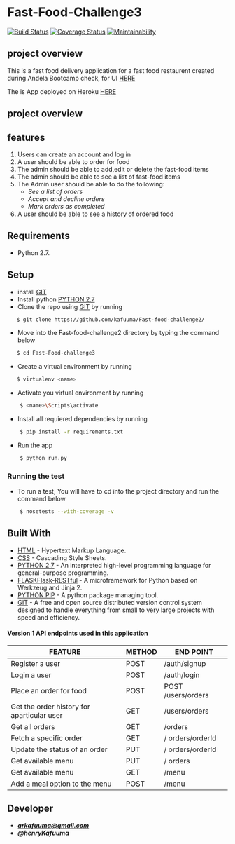 # Fast-Food-Challenge3

[![Build Status](https://travis-ci.org/kafuuma/Fast-Food-Challenge3.svg?branch=develop)](https://travis-ci.org/kafuuma/Fast-Food-Challenge3)
[![Coverage Status](https://coveralls.io/repos/github/kafuuma/Fast-Food-Challenge3/badge.svg?branch=develop)](https://coveralls.io/github/kafuuma/Fast-Food-Challenge3?branch=develop)
[![Maintainability](https://api.codeclimate.com/v1/badges/c3c0e770ef8a700156c9/maintainability)](https://codeclimate.com/github/kafuuma/Fast-Food-Challenge3/maintainability)

## project overview

This is a fast food delivery application for a fast food restaurent created\
during Andela Bootcamp check, for UI [HERE](https://kafuuma.github.io/FAST-FOOD-APP/)

The is App deployed on Heroku [HERE](https://fastfasatfood.herokuapp.com/api/v1/auth/signup)

## project overview

## features

1. Users can create an account and log in
2. A user should be able to order for food
3. The admin should be able to add,edit or delete the fast-food items
4. The admin should be able to see a list of fast-food items
5. The Admin user should be able to do the following:
    * _See a list of orders_
    * _Accept and decline orders_
    * _Mark orders as completed_
6. A user should be able to see a history of ordered food

## Requirements
- Python 2.7.

## Setup
* install [GIT](https://git-scm.com/)
* Install python [PYTHON 2.7](https://www.python.org/)
* Clone the repo using [GIT](https://git-scm.com/) by running
```sh
   $ git clone https://github.com/kafuuma/Fast-food-challenge2/
   ```
* Move into the Fast-food-challenge2 directory by typing the command below
```sh
   $ cd Fast-Food-challenge3
   ```
* Create a virtual environment by running
```sh
   $ virtualenv <name>
   ```
* Activate you virtual environment by running
```sh
    $ <name>\Scripts\activate
   ```

* Install all requiered dependencies by running 
```sh
    $ pip install -r requirements.txt
   ```
* Run the app
```sh
    $ python run.py
   ```

### Running the test
* To run a test, You will have to cd into the project directory and run the command below

```sh
    $ nosetests --with-coverage -v
   ```

## Built With

* [HTML](https://www.w3.org/html/) - Hypertext Markup Language.
* [CSS](https://www.w3.org/Style/CSS/Overview.en.html) - Cascading Style Sheets.
* [PYTHON 2.7](https://www.python.org/) - An interpreted high-level programming language for general-purpose programming.
* [FLASKFlask-RESTful](https://flask-restful.readthedocs.io/en/latest/) - A microframework for Python based on Werkzeug and Jinja 2.
* [PYTHON PIP](https://pip.pypa.io/en/stable/installing/) - A python package managing tool.
* [GIT](https://git-scm.com/) - A free and open source distributed version control system designed to handle everything from small to very large projects with speed and efficiency.


#### Version 1 API endpoints used in this application

| FEATURE | METHOD | END POINT|
| --- | --- |--- |
| Register a user | POST | /auth/signup|
| Login a user | POST | /auth/login|
| Place an order for food | POST | POST /users/orders|
| Get the order history for aparticular user | GET | /users/orders |
| Get all orders | GET | /orders | 
| Fetch a specific order | GET ​| / ​orders​/orderId |
| Update the status of an order | PUT | /​ orders​/orderId |
| Get available menu | PUT | /​ orders​ | /orderId |
| Get available menu | GET | /menu |
| Add a meal option to the menu | POST | /menu |


## Developer
- _**arkafuuma@gmail.com**_
- _**@henryKafuuma**_
